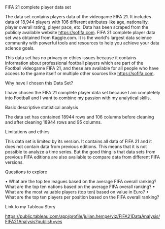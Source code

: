 FIFA 21 complete player data set

The data set contains players data of the videogame FIFA 21. It includes data of 18,944
players with 106 different attributes like age, nationality, player overall rating, player pace,
etc. Data has been scraped from the publicly available website https://sofifa.com.
FIFA 21 complete player data set was obtained from Kaggle.com. It is the world's largest
data science community with powerful tools and resources to help you achieve your data
science goals.

This data set has no privacy or ethics issues because it contains information about
professional football players which are part of the Football videogame FIFA 21, and these
are available for all people who have access to the game itself or multiple other sources like
https://sofifa.com.

Why have I chosen this Data Set?

I have chosen the FIFA 21 complete player data set because I am completely into Football
and I want to combine my passion with my analytical skills.

Basic descriptive statistical analysis

The data set has contained 18944 rows and 106 columns before cleaning and after cleaning
18944 rows and 95 columns.

Limitations and ethics

This data set is limited by its version. It contains all data of FIFA 21 and it does not contain
data from previous editions. This means that it is not possible to analyze a time series. But
the good thing is that data sets from previous FIFA editions are also available to compare
data from different FIFA versions.

Questions to explore

• What are the top ten leagues based on the average FIFA overall ranking?What are the top ten nations based on the average FIFA overall ranking?
• What are the most valuable players (top ten) based on value in Euro?
• What are the top ten players per position based on the FIFA overall ranking?

Link to my Tableau Story

https://public.tableau.com/app/profile/julian.hempe/viz/FIFA21DataAnalysis/FIFA21Analysis?publish=yes
